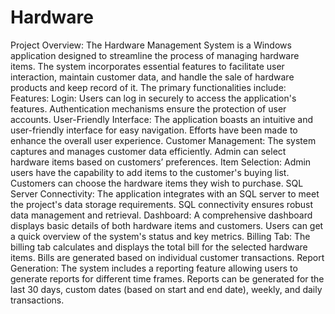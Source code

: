 
# Hardware
Project Overview:
The Hardware Management System is a Windows application designed to streamline the
process of managing hardware items. The system incorporates essential features to facilitate
user interaction, maintain customer data, and handle the sale of hardware products and keep
record of it. The primary functionalities include:
Features:
Login:
Users can log in securely to access the application's features. Authentication mechanisms
ensure the protection of user accounts.
User-Friendly Interface:
The application boasts an intuitive and user-friendly interface for easy navigation. Efforts
have been made to enhance the overall user experience.
Customer Management:
The system captures and manages customer data efficiently. Admin can select hardware
items based on customers’ preferences.
Item Selection:
Admin users have the capability to add items to the customer's buying list. Customers can
choose the hardware items they wish to purchase.
SQL Server Connectivity:
The application integrates with an SQL server to meet the project's data storage
requirements. SQL connectivity ensures robust data
management and retrieval.
Dashboard:
A comprehensive dashboard displays basic details of both hardware items and customers.
Users can get a quick overview of the system's status and key metrics.
Billing Tab:
The billing tab calculates and displays the total bill for the selected hardware items. Bills are
generated based on individual customer transactions.
Report Generation:
The system includes a reporting feature allowing users to generate reports for different time
frames. Reports can be generated for the last 30 days, custom dates (based on start and end
date), weekly, and daily transactions.
